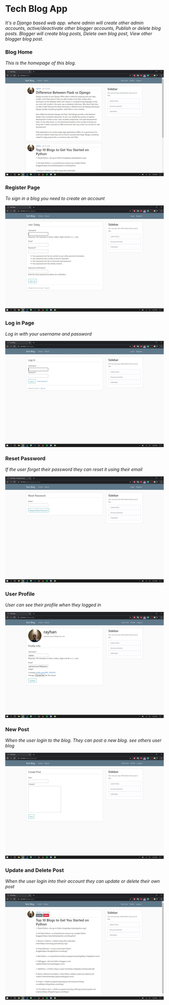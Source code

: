 # Tech Blog App

*It's a Django based web app. where admin will create other admin accounts, active/deactivate other blogger accounts, Publish or delete blog posts. Blogger will create blog posts, Delete own blog post, View other blogger blog post.*

### Blog Home
*This is the homepage of this blog.*

![home](https://raw.githubusercontent.com/rayhanhossen/blog-app-with-django/master/Screenshot/Home.JPG)

### Register Page
*To sign in a blog you need to create an account*

![register](https://raw.githubusercontent.com/rayhanhossen/blog-app-with-django/master/Screenshot/register.JPG)

### Log in Page
*Log in with your username and password*

![log-in](https://raw.githubusercontent.com/rayhanhossen/blog-app-with-django/master/Screenshot/log-in.JPG)

### Reset Password
*If the user forget their password they can reset it using their email*

![reset_password](https://raw.githubusercontent.com/rayhanhossen/blog-app-with-django/master/Screenshot/reset_password.JPG)

### User Profile
*User can see their profile when they logged in*

![profile](https://raw.githubusercontent.com/rayhanhossen/blog-app-with-django/master/Screenshot/profile.JPG)

### New Post
*When the user login to the blog. They can post a new blog. see others user blog*

![new-post](https://raw.githubusercontent.com/rayhanhossen/blog-app-with-django/master/Screenshot/new-post.JPG)


### Update and Delete Post
*When the user login into their account they can update or delete their own post*

![update_and_delete_post](https://raw.githubusercontent.com/rayhanhossen/blog-app-with-django/master/Screenshot/update_and_delete_post.JPG)

